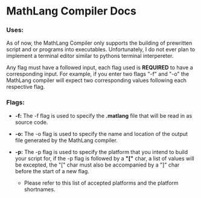 # MathLang Compiler Docs

### Uses:
As of now, the MathLang Compiler only supports the building of prewritten script and or programs into executables. Unfortunately, I do not ever plan to implement a terminal editor similar to pythons terminal interpereter.

Any flag must have a followed input, each flag used is **REQUIRED** to have a corresponding input. For example, if you enter two flags "-f" and "-o" the MathLang compiler will expect two corresponding values following each respective flag.

### Flags:
 - **-f:** The -f flag is used to specify the **.matlang** file that will be read in as source code.

 - **-o:** The -o flag is used to specify the name and location of the output file generated by the MathLang compiler.

 - **-p:** The -p flag is used to specify the platform that you intend to build your script for, if the -p flag is followed by a **"["** char, a list of values will be excepted, the "[" char must also be accompanied by a "]" char before the start of a new flag.
    - Please refer to this list of accepted platforms and the platform shortnames.